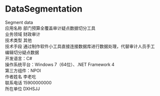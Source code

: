 # DataSegmentation
 Segment data  
应用名称	部门预算全覆盖审计疑点数据切分工具  
业务领域	财政审计  
技术类型	其他  
技术手段	通过制作软件小工具直接连接数据库进行数据处理，代替审计人员手工编辑切分疑点数据  
开发语言：C#  
操作系统平台：Windows 7（64位）、.NET Framework 4  
第三方组件：NPOI  
作者姓名 李老吃	 
联系电话	15900000000  
所在单位	DXHSJJ
